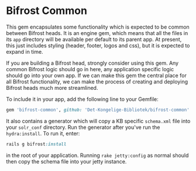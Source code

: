 # Bifrost Common

This gem encapsulates some functionality which is expected to be common between Bifrost heads.
It is an engine gem, which means that all the files in its `app` directory will be available per default to its parent
app. At present, this just includes styling (header, footer, logos and css), but it is expected to expand in time.

If you are building a Bifrost head, strongly consider using this gem. Any common Bifrost logic should go in here, any
application specific logic should go into your own app. If we can make this gem the central place for all Bifrost
functionality, we can make the process of creating and deploying Bifrost heads much more streamlined.

To include it in your app, add the following line to your Gemfile:
```ruby
gem 'bifrost-common', github: 'Det-Kongelige-Bibliotek/bifrost-common'
```

It also contains a generator which will copy a KB specific `schema.xml` file into your `solr_conf` directory.
Run the generator after you've run the `hydra:install`. To run it, enter:
```ruby
rails g bifrost:install
```
in the root of your application. Running ```rake jetty:config``` as normal should then copy the schema file into your
jetty instance.